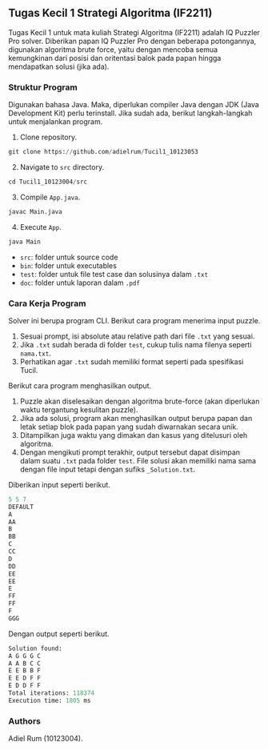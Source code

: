 ## Tugas Kecil 1 Strategi Algoritma (IF2211)

Tugas Kecil 1 untuk mata kuliah Strategi Algoritma (IF2211) adalah IQ Puzzler Pro solver. Diberikan papan IQ Puzzler Pro dengan beberapa potongannya, digunakan algoritma brute force, yaitu dengan mencoba semua kemungkinan dari posisi dan oritentasi balok pada papan hingga mendapatkan solusi (jika ada).

### Struktur Program

Digunakan bahasa Java. Maka, diperlukan compiler Java dengan JDK (Java Development Kit) perlu terinstall. Jika sudah ada, berikut langkah-langkah untuk menjalankan program.

1. Clone repository.

```python
git clone https://github.com/adielrum/Tucil1_10123053
```

2. Navigate to `src` directory.

```python
cd Tucil1_10123004/src
```

3. Compile `App.java`.

```python
javac Main.java
```

4. Execute `App`.

```python
java Main
```

- `src`: folder untuk source code
- `bin`: folder untuk executables
- `test`: folder untuk file test case dan solusinya dalam `.txt`
- `doc`: folder untuk laporan dalam `.pdf`

### Cara Kerja Program

Solver ini berupa program CLI. Berikut cara program menerima input puzzle.

1. Sesuai prompt, isi absolute atau relative path dari file `.txt` yang sesuai.
2. Jika `.txt` sudah berada di folder `test`, cukup tulis nama filenya seperti `nama.txt`.
3. Perhatikan agar `.txt` sudah memiliki format seperti pada spesifikasi Tucil.

Berikut cara program menghasilkan output.

1. Puzzle akan diselesaikan dengan algoritma brute-force (akan diperlukan waktu tergantung kesulitan puzzle).
2. Jika ada solusi, program akan menghasilkan output berupa papan dan letak setiap blok pada papan yang sudah diwarnakan secara unik.
3. Ditampilkan juga waktu yang dimakan dan kasus yang ditelusuri oleh algoritma.
4. Dengan mengikuti prompt terakhir, output tersebut dapat disimpan dalam suatu `.txt` pada folder `test`. File solusi akan memiliki nama sama dengan file input tetapi dengan sufiks `_Solution.txt`.

Diberikan input seperti berikut.

```python
5 5 7
DEFAULT
A
AA
B
BB
C
CC
D
DD
EE
EE
E
FF
FF
F
GGG
```

Dengan output seperti berikut.

```python
Solution found:
A G G G C 
A A B C C 
E E B B F 
E E D F F 
E D D F F 
Total iterations: 118374
Execution time: 1805 ms
```

### Authors

Adiel Rum (10123004).